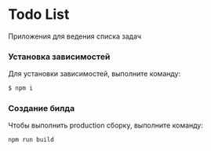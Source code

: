 # Todo List

Приложения для ведения списка задач

### Установка зависимостей
Для установки зависимостей, выполните команду:
```sh
$ npm i
```
### Создание билда
Чтобы выполнить production сборку, выполните команду: 
```sh
npm run build
```
